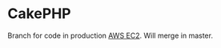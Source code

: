 CakePHP
=======

Branch for code in production [AWS EC2](http://ec2-52-25-10-108.us-west-2.compute.amazonaws.com/verysure/).
Will merge in master.